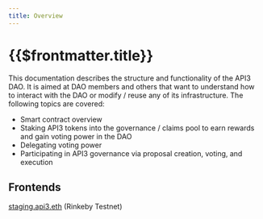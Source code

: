 ```yaml
---
title: Overview
---
```


# {{$frontmatter.title}}

<TocHeader />
<TOC class="table-of-contents" :include-level="[2,3]" />

This documentation describes the structure and functionality of the API3 DAO. It is aimed at DAO members and others that want to understand how to interact with the DAO or modify / reuse any of its infrastructure. The following topics are covered:
- Smart contract overview
- Staking API3 tokens into the governance / claims pool to earn rewards and gain voting power in the DAO
- Delegating voting power
- Participating in API3 governance via proposal creation, voting, and execution

## Frontends
[staging.api3.eth](https://staging.api3.eth.link/) (Rinkeby Testnet)